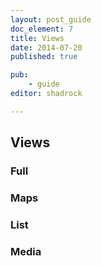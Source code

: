 ```yaml
---
layout: post_guide
doc_element: 7
title: Views
date: 2014-07-20
published: true

pub: 
	- guide
editor: shadrock

---
```


## Views

### Full

### Maps

### List

### Media

